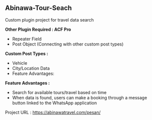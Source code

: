 ## Abinawa-Tour-Seach
Custom plugin project for travel data search

**Other Plugin Required : ACF Pro**
- Repeater Field
- Post Object (Connecting with other custom post types)

**Custom Post Types :**
- Vehicle
- City/Location Data
- Feature Advantages:

**Feature Advantages :**
- Search for available tours/travel based on time
- When data is found, users can make a booking through a message button linked to the WhatsApp application

Project URL : https://abinawatravel.com/pesan/
